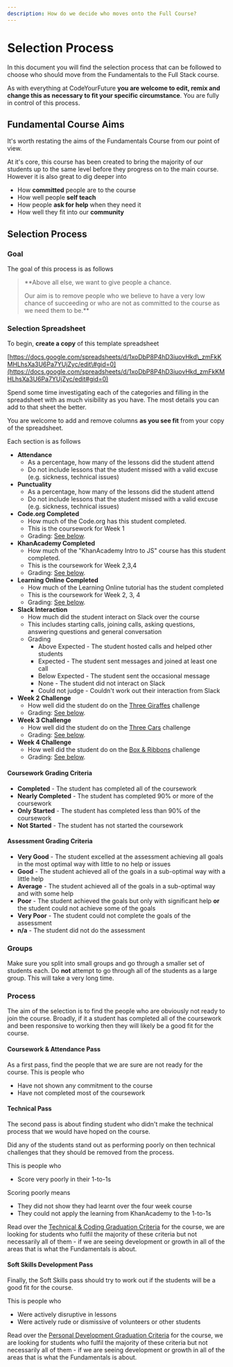 ```yaml
---
description: How do we decide who moves onto the Full Course?
---
```


# Selection Process

In this document you will find the selection process that can be followed to choose who should move from the Fundamentals to the Full Stack course.

As with everything at CodeYourFuture **you are welcome to edit, remix and change this as necessary to fit your specific circumstance**. You are fully in control of this process. 

## Fundamental Course Aims

It's worth restating the aims of the Fundamentals Course from our point of view. 

At it's core, this course has been created to bring the majority of our students up to the same level before they progress on to the main course. However it is also great to dig deeper into

* How **committed** people are to the course
* How well people **self teach**
* How people **ask for help** when they need it
* How well they fit into our **community**

## Selection Process

### Goal

The goal of this process is as follows

> **Above all else, we want to give people a chance.   
>   
> Our aim is to remove people who we believe to have a very low chance of succeeding or who are not as committed to the course as we need them to be.**

### Selection Spreadsheet

To begin, **create a copy** of this template spreadsheet

[https://docs.google.com/spreadsheets/d/1xoDbP8P4hD3iuovHkd\_zmFkKMHLhsXa3U6Pa7YUjZyc/edit\#gid=0](https://docs.google.com/spreadsheets/d/1xoDbP8P4hD3iuovHkd_zmFkKMHLhsXa3U6Pa7YUjZyc/edit#gid=0)

Spend some time investigating each of the categories and filling in the spreadsheet with as much visibility as you have. The most details you can add to that sheet the better.

You are welcome to add and remove columns **as you see fit** from your copy of the spreadsheet.

Each section is as follows

* **Attendance**
  * As a percentage, how many of the lessons did the student attend
  * Do not include lessons that the student missed with a valid excuse \(e.g. sickness, technical issues\)
* **Punctuality**
  * As a percentage, how many of the lessons did the student attend
  * Do not include lessons that the student missed with a valid excuse \(e.g. sickness, technical issues\)
* **Code.org Completed**
  * How much of the Code.org has this student completed.
  * This is the coursework for Week 1
  * Grading: [See below](selection-process.md#coursework-grading-criteria).
* **KhanAcademy Completed**
  * How much of the "KhanAcademy Intro to JS" course has this student completed.
  * This is the coursework for Week 2,3,4
  * Grading: [See below](selection-process.md#coursework-grading-criteria).
* **Learning Online Completed**
  * How much of the Learning Online tutorial has the student completed
  * This is the coursework for Week 2, 3, 4
  * Grading: [See below](selection-process.md#coursework-grading-criteria).
* **Slack Interaction**
  * How much did the student interact on Slack over the course
  * This includes starting calls, joining calls, asking questions, answering questions and general conversation
  * Grading
    * Above Expected - The student hosted calls and helped other students
    * Expected - The student sent messages and joined at least one call
    * Below Expected - The student sent the occasional message
    * None - The student did not interact on Slack
    * Could not judge - Couldn't work out their interaction from Slack
* **Week 2 Challenge**
  * How well did the student do on the [Three Giraffes](../../teacher-resources/instructor-notes-1.md#1-to-1-assessment) challenge
  * Grading: [See below](selection-process.md#challenge-grading-criteria).
* **Week 3 Challenge**
  * How well did the student do on the [Three Cars](../../teacher-resources/instructor-notes-2.md#1-to-1-assessment) challenge
  * Grading: [See below](selection-process.md#challenge-grading-criteria).
* **Week 4 Challenge**
  * How well did the student do on the [Box & Ribbons](../../teacher-resources/instructor-notes-2.md#1-to-1-assessment) challenge
  * Grading: [See below](selection-process.md#challenge-grading-criteria).

#### Coursework Grading Criteria

* **Completed** - The student has completed all of the coursework
* **Nearly Completed** - The student has completed 90% or more of the coursework
* **Only Started** - The student has completed less than 90% of the coursework
* **Not Started** - The student has not started the coursework

#### Assessment Grading Criteria

* **Very Good** - The student excelled at the assessment achieving all goals in the most optimal way with little to no help or issues
* **Good** - The student achieved all of the goals in a sub-optimal way with a little help
* **Average** - The student achieved all of the goals in a sub-optimal way and with some help
* **Poor** - The student achieved the goals but only with significant help **or** the student could not achieve some of the goals
* **Very Poor** - The student could not complete the goals of the assessment 
* **n/a** - The student did not do the assessment

### Groups

Make sure you split into small groups and go through a smaller set of students each. Do **not** attempt to go through all of the students as a large group. This will take a very long time.

### Process

The aim of the selection is to find the people who are obviously not ready to join the course. Broadly, if it a student has completed all of the coursework and been responsive to working then they will likely be a good fit for the course. 

#### Coursework & Attendance Pass

As a first pass, find the people that we are sure are not ready for the course. This is people who

* Have not shown any commitment to the course
* Have not completed most of the coursework

#### Technical Pass

The second pass is about finding student who didn't make the technical process that we would have hoped on the course.

Did any of the students stand out as performing poorly on then technical challenges that they should be removed from the process.

This is people who 

* Score very poorly in their 1-to-1s

Scoring poorly means

* They did not show they had learnt over the four week course
* They could not apply the learning from KhanAcademy to the 1-to-1s

Read over the [Technical & Coding Graduation Criteria](criteria.md#technical-and-coding) for the course, we are looking for students who fulfil the majority of these criteria but not necessarily all of them - if we are seeing development or growth in all of the areas that is what the Fundamentals is about. 

#### Soft Skills Development Pass

Finally, the Soft Skills pass should try to work out if the students will be a good fit for the course. 

This is people who

* Were actively disruptive in lessons 
* Were actively rude or dismissive of volunteers or other students

Read over the [Personal Development Graduation Criteria](criteria.md#personal-development) for the course, we are looking for students who fulfil the majority of these criteria but not necessarily all of them - if we are seeing development or growth in all of the areas that is what the Fundamentals is about. 





